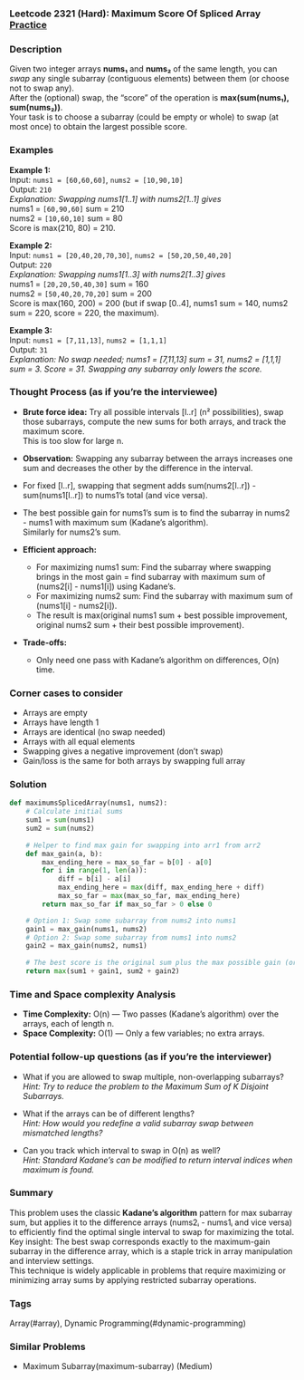 ### Leetcode 2321 (Hard): Maximum Score Of Spliced Array [Practice](https://leetcode.com/problems/maximum-score-of-spliced-array)

### Description  
Given two integer arrays **nums₁** and **nums₂** of the same length, you can *swap* any single subarray (contiguous elements) between them (or choose not to swap any).  
After the (optional) swap, the “score” of the operation is **max(sum(nums₁), sum(nums₂))**.  
Your task is to choose a subarray (could be empty or whole) to swap (at most once) to obtain the largest possible score.

### Examples  

**Example 1:**  
Input: `nums1 = [60,60,60]`, `nums2 = [10,90,10]`  
Output: `210`  
*Explanation: Swapping nums1[1..1] with nums2[1..1] gives*  
nums1 = `[60,90,60]` sum = 210  
nums2 = `[10,60,10]` sum = 80  
Score is max(210, 80) = 210.

**Example 2:**  
Input: `nums1 = [20,40,20,70,30]`, `nums2 = [50,20,50,40,20]`  
Output: `220`  
*Explanation: Swapping nums1[1..3] with nums2[1..3] gives*  
nums1 = `[20,20,50,40,30]` sum = 160  
nums2 = `[50,40,20,70,20]` sum = 200  
Score is max(160, 200) = 200 (but if swap [0..4], nums1 sum = 140, nums2 sum = 220, score = 220, the maximum).

**Example 3:**  
Input: `nums1 = [7,11,13]`, `nums2 = [1,1,1]`  
Output: `31`  
*Explanation: No swap needed; nums1 = [7,11,13] sum = 31, nums2 = [1,1,1] sum = 3. Score = 31. Swapping any subarray only lowers the score.*

### Thought Process (as if you’re the interviewee)  
- **Brute force idea:** Try all possible intervals [l..r] (n² possibilities), swap those subarrays, compute the new sums for both arrays, and track the maximum score.  
  This is too slow for large n.

- **Observation:** Swapping any subarray between the arrays increases one sum and decreases the other by the difference in the interval.  
- For fixed [l..r], swapping that segment adds sum(nums2[l..r]) - sum(nums1[l..r]) to nums1’s total (and vice versa).
- The best possible gain for nums1’s sum is to find the subarray in nums2 - nums1 with maximum sum (Kadane’s algorithm).  
  Similarly for nums2’s sum.

- **Efficient approach:**  
  - For maximizing nums1 sum: Find the subarray where swapping brings in the most gain = find subarray with maximum sum of (nums2[i] - nums1[i]) using Kadane’s.
  - For maximizing nums2 sum: Find the subarray with maximum sum of (nums1[i] - nums2[i]).
  - The result is max(original nums1 sum + best possible improvement, original nums2 sum + their best possible improvement).

- **Trade-offs:**  
  - Only need one pass with Kadane’s algorithm on differences, O(n) time.

### Corner cases to consider  
- Arrays are empty
- Arrays have length 1
- Arrays are identical (no swap needed)
- Arrays with all equal elements
- Swapping gives a negative improvement (don’t swap)
- Gain/loss is the same for both arrays by swapping full array

### Solution

```python
def maximumsSplicedArray(nums1, nums2):
    # Calculate initial sums
    sum1 = sum(nums1)
    sum2 = sum(nums2)
    
    # Helper to find max gain for swapping into arr1 from arr2
    def max_gain(a, b):
        max_ending_here = max_so_far = b[0] - a[0]
        for i in range(1, len(a)):
            diff = b[i] - a[i]
            max_ending_here = max(diff, max_ending_here + diff)
            max_so_far = max(max_so_far, max_ending_here)
        return max_so_far if max_so_far > 0 else 0

    # Option 1: Swap some subarray from nums2 into nums1
    gain1 = max_gain(nums1, nums2)
    # Option 2: Swap some subarray from nums1 into nums2
    gain2 = max_gain(nums2, nums1)
    
    # The best score is the original sum plus the max possible gain (or no gain if negative)
    return max(sum1 + gain1, sum2 + gain2)
```

### Time and Space complexity Analysis  

- **Time Complexity:** O(n) — Two passes (Kadane’s algorithm) over the arrays, each of length n.
- **Space Complexity:** O(1) — Only a few variables; no extra arrays.

### Potential follow-up questions (as if you’re the interviewer)  

- What if you are allowed to swap multiple, non-overlapping subarrays?  
  *Hint: Try to reduce the problem to the Maximum Sum of K Disjoint Subarrays.*

- What if the arrays can be of different lengths?  
  *Hint: How would you redefine a valid subarray swap between mismatched lengths?*

- Can you track which interval to swap in O(n) as well?  
  *Hint: Standard Kadane’s can be modified to return interval indices when maximum is found.*

### Summary
This problem uses the classic **Kadane’s algorithm** pattern for max subarray sum, but applies it to the difference arrays (nums2ᵢ - nums1ᵢ and vice versa) to efficiently find the optimal single interval to swap for maximizing the total.  
Key insight: The best swap corresponds exactly to the maximum-gain subarray in the difference array, which is a staple trick in array manipulation and interview settings.  
This technique is widely applicable in problems that require maximizing or minimizing array sums by applying restricted subarray operations.

### Tags
Array(#array), Dynamic Programming(#dynamic-programming)

### Similar Problems
- Maximum Subarray(maximum-subarray) (Medium)